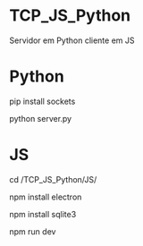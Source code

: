 # TCP_JS_Python
Servidor em Python cliente em JS

# Python
pip install sockets

python server.py

# JS
cd /TCP_JS_Python/JS/

npm install electron

npm install sqlite3

npm run dev
